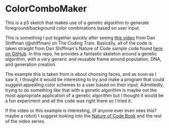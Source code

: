 # ColorComboMaker

This is a p5 sketch that makes use of a genetic algorithm to generate
foreground/background color combinations based on user input.

This is something I put together quickly after seeing [this video](https://www.youtube.com/watch?v=Zy_obitkyOE) from
Dan Shiffman (@shiffman) on The Coding Train.
Basically, all of the code is taken straight
from Dan Shiffman's Nature of Code sample code found [here on GitHub](https://github.com/nature-of-code/noc-examples-p5.js/tree/master/chp09_ga/NOC_9_04_Faces_interactiveselection). In this repo, he provides a fantastic skeleton around a genetic algorithm, with a very generic and reusable frame around population, DNA, and generation creation.  

The example this is taken from is about choosing faces, and as soon as I saw it,
I thought it would be interesting to try and make a program that could suggest
appealing color schemes to a user based on their input. Admittedly, trying to do
something like that with a genetic algorithm is maybe not the most appropriate
application of a genetic algorithm
but I thought it would be a fun experiment and all the code was right there so I tried it.

If the video or this example is interesting, (if anyone ever even sees this? maybe a robot)
I suggest looking into the [Nature of Code Book](https://natureofcode.com/) and the
rest of the video series.
